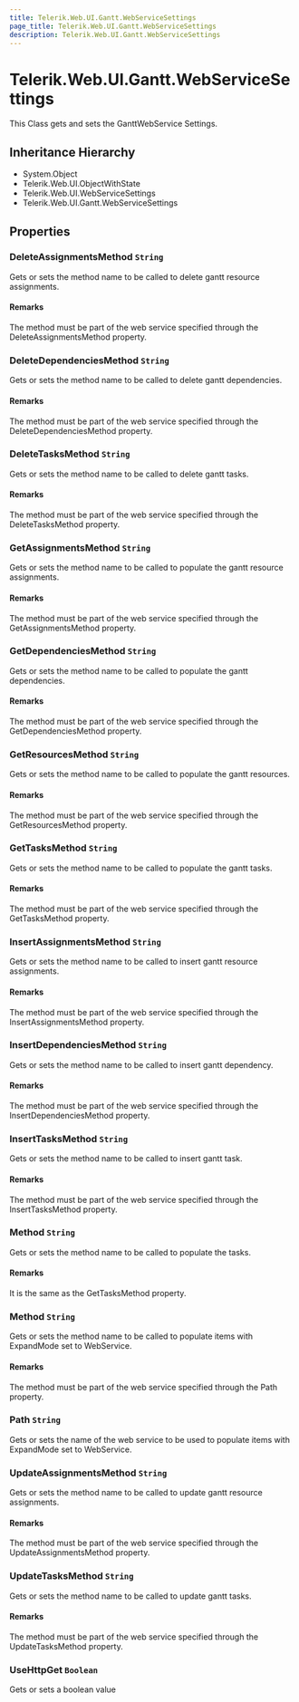 ```yaml
---
title: Telerik.Web.UI.Gantt.WebServiceSettings
page_title: Telerik.Web.UI.Gantt.WebServiceSettings
description: Telerik.Web.UI.Gantt.WebServiceSettings
---
```


# Telerik.Web.UI.Gantt.WebServiceSettings

This Class gets and sets the GanttWebService Settings.

## Inheritance Hierarchy

* System.Object
* Telerik.Web.UI.ObjectWithState
* Telerik.Web.UI.WebServiceSettings
* Telerik.Web.UI.Gantt.WebServiceSettings

## Properties

###  DeleteAssignmentsMethod `String`

Gets or sets the method name to be called to delete gantt resource assignments.

#### Remarks
The method must be part of the web service specified through the
            DeleteAssignmentsMethod property.

###  DeleteDependenciesMethod `String`

Gets or sets the method name to be called to delete gantt dependencies.

#### Remarks
The method must be part of the web service specified through the
            DeleteDependenciesMethod property.

###  DeleteTasksMethod `String`

Gets or sets the method name to be called to delete gantt tasks.

#### Remarks
The method must be part of the web service specified through the
            DeleteTasksMethod property.

###  GetAssignmentsMethod `String`

Gets or sets the method name to be called to populate the gantt resource assignments.

#### Remarks
The method must be part of the web service specified through the
            GetAssignmentsMethod property.

###  GetDependenciesMethod `String`

Gets or sets the method name to be called to populate the gantt dependencies.

#### Remarks
The method must be part of the web service specified through the
            GetDependenciesMethod property.

###  GetResourcesMethod `String`

Gets or sets the method name to be called to populate the gantt resources.

#### Remarks
The method must be part of the web service specified through the
            GetResourcesMethod property.

###  GetTasksMethod `String`

Gets or sets the method name to be called to populate the gantt tasks.

#### Remarks
The method must be part of the web service specified through the
            GetTasksMethod property.

###  InsertAssignmentsMethod `String`

Gets or sets the method name to be called to insert gantt resource assignments.

#### Remarks
The method must be part of the web service specified through the
            InsertAssignmentsMethod property.

###  InsertDependenciesMethod `String`

Gets or sets the method name to be called to insert gantt dependency.

#### Remarks
The method must be part of the web service specified through the
                InsertDependenciesMethod property.

###  InsertTasksMethod `String`

Gets or sets the method name to be called to insert gantt task.

#### Remarks
The method must be part of the web service specified through the
                InsertTasksMethod property.

###  Method `String`

Gets or sets the method name to be called to populate the tasks.

#### Remarks
It is the same as the GetTasksMethod property.

###  Method `String`

Gets or sets the method name to be called to populate items with
            	ExpandMode set to WebService.

#### Remarks
The method must be part of the web service specified through the
            	Path property.

###  Path `String`

Gets or sets the name of the web service to be used to populate items with
            	ExpandMode set to WebService.

###  UpdateAssignmentsMethod `String`

Gets or sets the method name to be called to update gantt resource assignments.

#### Remarks
The method must be part of the web service specified through the
            UpdateAssignmentsMethod property.

###  UpdateTasksMethod `String`

Gets or sets the method name to be called to update gantt tasks.

#### Remarks
The method must be part of the web service specified through the
            UpdateTasksMethod property.

###  UseHttpGet `Boolean`

Gets or sets a boolean value

